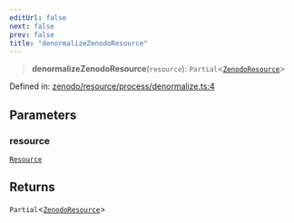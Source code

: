 ```yaml
---
editUrl: false
next: false
prev: false
title: "denormalizeZenodoResource"
---
```


> **denormalizeZenodoResource**(`resource`): `Partial`\<[`ZenodoResource`](/reference/_dpkit/zenodo/zenodoresource/)\>

Defined in: [zenodo/resource/process/denormalize.ts:4](https://github.com/datisthq/dpkit/blob/5891634de8175d14853313e208ffbae144fd78eb/zenodo/resource/process/denormalize.ts#L4)

## Parameters

### resource

[`Resource`](/reference/_dpkit/core/resource/)

## Returns

`Partial`\<[`ZenodoResource`](/reference/_dpkit/zenodo/zenodoresource/)\>
